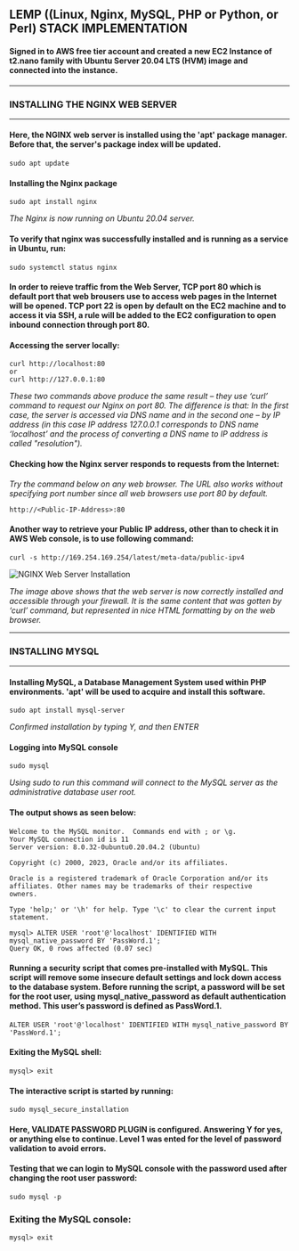## LEMP ((Linux, Nginx, MySQL, PHP or Python, or Perl) STACK IMPLEMENTATION

#### Signed in to AWS free tier account and created a new EC2 Instance of t2.nano family with Ubuntu Server 20.04 LTS (HVM) image and connected into the instance. 

---

### INSTALLING THE NGINX WEB SERVER

---

#### Here, the NGINX web server is installed using the 'apt' package manager. Before that, the server's package index will be updated.

```sudo apt update```

#### Installing the Nginx package

```sudo apt install nginx```

*The Nginx is now running on Ubuntu 20.04 server.*

#### To verify that nginx was successfully installed and is running as a service in Ubuntu, run:

```sudo systemctl status nginx```

#### In order to reieve traffic from the Web Server, TCP port 80 which is default port that web brousers use to access web pages in the Internet will be opened. TCP port 22 is open by default on the EC2 machine and to access it via SSH, a rule will be added to the EC2 configuration to open inbound connection through port 80.

#### Accessing the server locally:

```
curl http://localhost:80
or
curl http://127.0.0.1:80
```

*These two commands above produce the same result – they use ‘curl’ command to request our Nginx on port 80. The difference is that: In the first case, the server is accessed via DNS name and in the second one – by IP address (in this case IP address 127.0.0.1 corresponds to DNS name ‘localhost’ and the process of converting a DNS name to IP address is called "resolution").*

#### Checking how the Nginx server responds to requests from the Internet:

*Try the command below on any web browser. The URL also works without specifying port number since all web browsers use port 80 by default.*

```http://<Public-IP-Address>:80```

#### Another way to retrieve your Public IP address, other than to check it in AWS Web console, is to use following command:

```curl -s http://169.254.169.254/latest/meta-data/public-ipv4```

![NGINX Web Server Installation](https://github.com/Abbysola/DevOps-Proj/blob/0a1db7cfcdf46e8ddae8d4128fa0d734c585ce37/Images/Screenshot%202023-02-22%20at%2011.48.17.png)

*The image above shows that the web server is now correctly installed and accessible through your firewall. It is the same content that was gotten by ‘curl’ command, but represented in nice HTML formatting by on the web browser.*

---

### INSTALLING MYSQL

---

#### Installing MySQL, a Database Management System used within PHP environments. 'apt' will be used to acquire and install this software.

```sudo apt install mysql-server```

*Confirmed installation by typing Y, and then ENTER*

#### Logging into MySQL console

```sudo mysql```

*Using sudo to run this command will connect to the MySQL server as the administrative database user root.*

#### The output shows as seen below:

```
Welcome to the MySQL monitor.  Commands end with ; or \g.
Your MySQL connection id is 11
Server version: 8.0.32-0ubuntu0.20.04.2 (Ubuntu)

Copyright (c) 2000, 2023, Oracle and/or its affiliates.

Oracle is a registered trademark of Oracle Corporation and/or its
affiliates. Other names may be trademarks of their respective
owners.

Type 'help;' or '\h' for help. Type '\c' to clear the current input statement.

mysql> ALTER USER 'root'@'localhost' IDENTIFIED WITH mysql_native_password BY 'PassWord.1';
Query OK, 0 rows affected (0.07 sec)
```
#### Running a security script that comes pre-installed with MySQL. This script will remove some insecure default settings and lock down access to the database system. Before running the script, a password will be set for the root user, using mysql_native_password as default authentication method. This user’s password is defined as PassWord.1.

```ALTER USER 'root'@'localhost' IDENTIFIED WITH mysql_native_password BY 'PassWord.1';```

#### Exiting the MySQL shell:

```mysql> exit```

#### The interactive script is started by running:

```sudo mysql_secure_installation```

#### Here, VALIDATE PASSWORD PLUGIN is configured. Answering Y for yes, or anything else to continue. Level 1 was ented for the level of password validation to avoid errors.

#### Testing that we can login to MySQL console with the password used after changing the root user password:

```sudo mysql -p```

### Exiting the MySQL console:

```mysql> exit```















